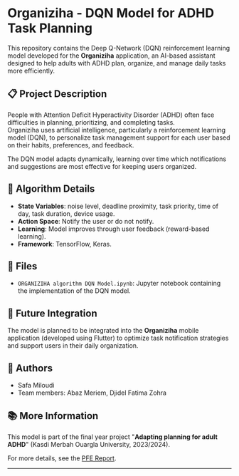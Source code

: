 # Organiziha - DQN Model for ADHD Task Planning

This repository contains the Deep Q-Network (DQN) reinforcement learning model developed for the **Organiziha** application, an AI-based assistant designed to help adults with ADHD plan, organize, and manage daily tasks more efficiently.

## 📋 Project Description

People with Attention Deficit Hyperactivity Disorder (ADHD) often face difficulties in planning, prioritizing, and completing tasks.  
Organiziha uses artificial intelligence, particularly a reinforcement learning model (DQN), to personalize task management support for each user based on their habits, preferences, and feedback.

The DQN model adapts dynamically, learning over time which notifications and suggestions are most effective for keeping users organized.

## 🧠 Algorithm Details

- **State Variables**: noise level, deadline proximity, task priority, time of day, task duration, device usage.
- **Action Space**: Notify the user or do not notify.
- **Learning**: Model improves through user feedback (reward-based learning).
- **Framework**: TensorFlow, Keras.

## 📁 Files

- `ORGANIZIHA algorithm DQN Model.ipynb`: Jupyter notebook containing the implementation of the DQN model.

## 🚀 Future Integration

The model is planned to be integrated into the **Organiziha** mobile application (developed using Flutter) to optimize task notification strategies and support users in their daily organization.

## 📝 Authors

- Safa Miloudi
- Team members: Abaz Meriem, Djidel Fatima Zohra

## 📚 More Information

This model is part of the final year project "**Adapting planning for adult ADHD**" (Kasdi Merbah Ouargla University, 2023/2024).

For more details, see the [PFE Report](https://drive.google.com/file/d/1Hz21dEDiRiNdLu_GntHO61Xb6hfY7GAb/view?usp=sharing).

---
